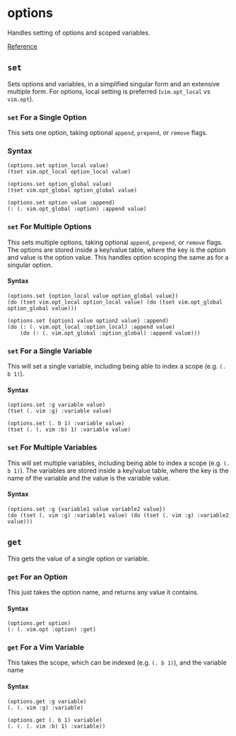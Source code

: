 # options
Handles setting of options and scoped variables.

[Reference](../reference/fnl/nvim-anisole/macros/options.md)

## `set`
Sets options and variables, in a simplified singular form and an extensive multiple form. For options, local setting is preferred (`vim.opt_local` vs `vim.opt`).

### `set` For a Single Option
This sets one option, taking optional `append`, `prepend`, or `remove` flags.

### Syntax
```fennel
(options.set option_local value)
(tset vim.opt_local option_local value)

(options.set option_global value)
(tset vim.opt_global option_global value)

(options.set option value :append)
(: (. vim.opt_global :option) :append value)
```

### `set` For Multiple Options
This sets multiple options, taking optional `append`, `prepend`, or `remove` flags.
The options are stored inside a key/value table, where the key is the option and value is the option value.
This handles option scoping the same as for a singular option.

#### Syntax
```fennel
(options.set {option_local value option_global value})
(do (tset vim.opt_local option_local value) (do (tset vim.opt_global option_global value)))

(options.set {option1 value option2 value} :append)
(do (: (. vim.opt_local :option_local) :append value)
    (do (: (. vim.opt_global :option_global) :append value)))
```

### `set` For a Single Variable
This will set a single variable, including being able to index a scope (e.g. `(. b 1)`).

#### Syntax
```fennel
(options.set :g variable value)
(tset (. vim :g) :variable value)

(options.set (. b 1) :variable value)
(tset (. (. vim :b) 1) :variable value)
```

### `set` For Multiple Variables
This will set multiple variables, including being able to index a scope (e.g. `(. b 1)`).
The variables are stored inside a key/value table, where the key is the name of the variable and the value is the variable value.

#### Syntax
```fennel
(options.set :g {variable1 value variable2 value})
(do (tset (. vim :g) :variable1 value) (do (tset (. vim :g) :variable2 value)))
```

## `get`
This gets the value of a single option or variable.

### `get` For an Option
This just takes the option name, and returns any value it contains.

#### Syntax
```fennel
(options.get option)
(: (. vim.opt :option) :get)
```

### `get` For a Vim Variable
This takes the scope, which can be indexed (e.g. `(. b 1)`), and the variable name

#### Syntax
```fennel
(options.get :g variable)
(. (. vim :g) :variable)

(options.get (. b 1) variable)
(. (. (. vim :b) 1) :variable))
```

